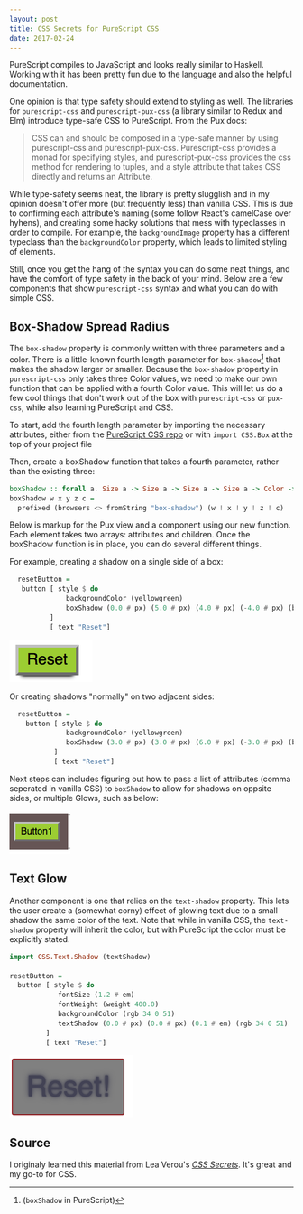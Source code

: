 ```yaml
---
layout: post
title: CSS Secrets for PureScript CSS
date: 2017-02-24
---
```


PureScript compiles to JavaScript and looks really similar to Haskell. Working with it has been pretty fun due to the language and also the helpful documentation.

One opinion is that type safety should extend to styling as well. The libraries for `purescript-css` and `purescript-pux-css`
(a library similar to Redux and Elm) introduce type-safe CSS to PureScript. From the Pux docs:

>CSS can and should be composed in a type-safe manner by using purescript-css and purescript-pux-css. Purescript-css provides a monad for specifying styles, and purescript-pux-css provides the css method for rendering to tuples, and a style attribute that takes CSS directly and returns an Attribute.

While type-safety seems neat, the library is pretty slugglish and in my opinion doesn't offer more (but frequently less) than vanilla CSS. This is due to confirming each attribute's naming (some follow React's camelCase over hyhens), and creating some hacky solutions that mess with typeclasses in order to compile. For example, the `backgroundImage` property has a different typeclass than the `backgroundColor` property, which leads to limited styling of elements.

Still, once you get the hang of the syntax you can do some neat things, and have the comfort of type safety in the back of your mind. Below are a few components that show `purescript-css` syntax and what you can do with simple CSS.

## Box-Shadow Spread Radius

The `box-shadow` property is commonly written with three parameters and a color. There is a little-known fourth length parameter for `box-shadow`[^1] that makes the shadow larger or smaller. Because the `box-shadow` property in `purescript-css` only takes three Color values, we need to make our own function that can be applied with a fourth Color value. This will let us do a few cool things that don't work out of the box with `purescript-css` or `pux-css`, while also learning PureScript and CSS.

To start, add the fourth length parameter by importing the necessary attributes, either from the [PureScript CSS repo](https://github.com/slamdata/purescript-css/blob/v2.1.0/src/CSS/Box.purs) or with `import CSS.Box` at the top of your project file

Then, create a boxShadow function that takes a fourth parameter, rather than the existing three:

```haskell
boxShadow :: forall a. Size a -> Size a -> Size a -> Size a -> Color -> CSS
boxShadow w x y z c =
  prefixed (browsers <> fromString "box-shadow") (w ! x ! y ! z ! c)
```

Below is markup for the Pux view and a component using our new function. Each element takes two arrays: attributes and children. Once the boxShadow function is in place, you can do several different things.

For example, creating a shadow on a single side of a box:

```haskell
  resetButton =
   button [ style $ do
              backgroundColor (yellowgreen)
              boxShadow (0.0 # px) (5.0 # px) (4.0 # px) (-4.0 # px) (black)
          ]
          [ text "Reset"]
```

![purescriptButtonShadow](/images/purescriptButtonShadow.png)

Or creating shadows "normally" on two adjacent sides:

```haskell
  resetButton =
    button [ style $ do
              backgroundColor (yellowgreen)
              boxShadow (3.0 # px) (3.0 # px) (6.0 # px) (-3.0 # px) (black)
           ]
           [ text "Reset"]
```

Next steps can includes figuring out how to pass a list of attributes (comma seperated in vanilla CSS) to `boxShadow` to allow for shadows on oppsite sides, or multiple Glows, such as below:

![purescriptButtonBorder](/images/purescriptButtonBorder.png)

## Text Glow

Another component is one that relies on the `text-shadow` property. This lets the user create a (somewhat corny) effect of glowing text due to a small shadow the same color of the text. Note that while in vanilla CSS, the `text-shadow` property will inherit the color, but with PureScript the color must be explicitly stated.

```haskell
import CSS.Text.Shadow (textShadow)

resetButton =
  button [ style $ do
            fontSize (1.2 # em)
            fontWeight (weight 400.0)
            backgroundColor (rgb 34 0 51)
            textShadow (0.0 # px) (0.0 # px) (0.1 # em) (rgb 34 0 51)
         ]
         [ text "Reset"]
```

![purescriptButtonGlow](/images/purescriptButtonGlow.png)

## Source

I originaly learned this material from Lea Verou's [*CSS Secrets*](https://www.amazon.com/CSS-Secrets-Lea-Verou/dp/1449372635). It's great and my go-to for CSS.

[^1]: (`boxShadow` in PureScript)